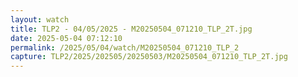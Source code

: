 ```yaml
---
layout: watch
title: TLP2 - 04/05/2025 - M20250504_071210_TLP_2T.jpg
date: 2025-05-04 07:12:10
permalink: /2025/05/04/watch/M20250504_071210_TLP_2
capture: TLP2/2025/202505/20250503/M20250504_071210_TLP_2T.jpg
---
```

